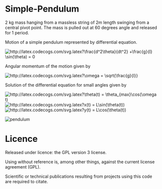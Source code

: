 # Simple-Pendulum

2 kg mass hanging from a massless string of 2m length swinging from a central pivot point. The mass is pulled out at 60 degrees angle and released for 1 period.


Motion of a simple pendulum represented by differential equation.

<img src="http://latex.codecogs.com/svg.latex?\frac{d^2\theta}{dt^2}&space;&plus;\frac{g}{l}&space;\sin(\theta)&space;=&space;0" title="http://latex.codecogs.com/svg.latex?\frac{d^2\theta}{dt^2} +\frac{g}{l} \sin(\theta) = 0" />

Angular momentum of the motion given by

<img src="http://latex.codecogs.com/svg.latex?\omega&space;=&space;\sqrt{\frac{g}{l}}" title="http://latex.codecogs.com/svg.latex?\omega = \sqrt{\frac{g}{l}}" />

Solution of the differential equation for small angles given by

<img src="http://latex.codecogs.com/svg.latex?\theta(t)&space;=&space;\theta_{max}\cos(\omega&space;t)" title="http://latex.codecogs.com/svg.latex?\theta(t) = \theta_{max}\cos(\omega t)" />

<img src="http://latex.codecogs.com/svg.latex?x(t)&space;=&space;L\sin(\theta(t))" title="http://latex.codecogs.com/svg.latex?x(t) = L\sin(\theta(t))" />
<img src="http://latex.codecogs.com/svg.latex?y(t)&space;=&space;L\cos(\theta(t))" title="http://latex.codecogs.com/svg.latex?y(t) = L\cos(\theta(t))" />

![pendulum](https://github.com/kadirtastepe/Free-Fall/blob/master/pendulum.GIF)



# Licence
Released under licence: the GPL version 3 license.

Using without reference is, among other things, against the current license agreement (GPL).

Scientific or technical publications resulting from projects using this code are required to citate.
